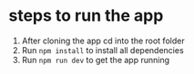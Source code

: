 # steps to run the app

1. After cloning the app cd into the root folder
2. Run `npm install` to install all dependencies
3. Run `npm run dev` to get the app running
